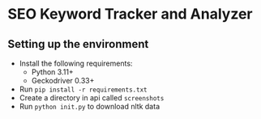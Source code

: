 # SEO Keyword Tracker and Analyzer

## Setting up the environment
- Install the following requirements:
	- Python 3.11+
	- Geckodriver 0.33+
- Run `pip install -r requirements.txt`
- Create a directory in api called `screenshots`
- Run `python init.py` to download nltk data
